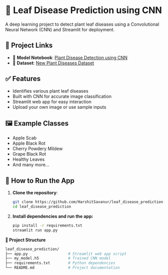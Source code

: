 # 🌿 Leaf Disease Prediction using CNN

A deep learning project to detect plant leaf diseases using a Convolutional Neural Network (CNN) and Streamlit for deployment.

## 🔗 Project Links

- 📘 **Model Notebook**: [Plant Disease Detection using CNN](https://www.kaggle.com/code/harshitsavanur/plant-disease-detection-using-cnn)  
- 📂 **Dataset**: [New Plant Diseases Dataset](https://www.kaggle.com/datasets/vipoooool/new-plant-diseases-dataset)

## ✅ Features

- Identifies various plant leaf diseases
- Built with CNN for accurate image classification
- Streamlit web app for easy interaction
- Upload your own image or use sample inputs

## 🖼️ Example Classes

- Apple Scab  
- Apple Black Rot  
- Cherry Powdery Mildew  
- Grape Black Rot  
- Healthy Leaves  
- And many more...

## 🚀 How to Run the App

1. **Clone the repository**:
   ```bash
   git clone https://github.com/HarshitSavanur/leaf_disease_prediction.git
   cd leaf_disease_prediction
2. **Install dependencies and run the app:**
     ```bash
     pip install -r requirements.txt
     streamlit run app.py

**📁 Project Structure**
   ```bash
leaf_disease_prediction/
├── app.py                  # Streamlit web app script
├── my_model.h5             # Trained CNN model
├── requirements.txt        # Python dependencies
└── README.md               # Project documentation


